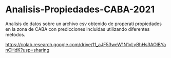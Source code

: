 # Analisis-Propiedades-CABA-2021

Analisis de datos sobre un archivo csv obtenido de properati propiedades en la zona de CABA con predicciones incluidas utilizando diferentes metodos.

https://colab.research.google.com/drive/11_aJF53weW1N1vLyBhHs3AOlBYanCHdK?usp=sharing


